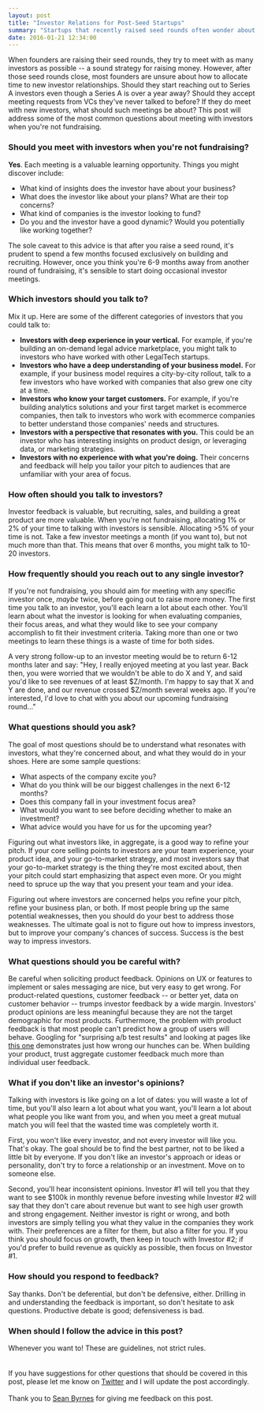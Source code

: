 ```yaml
---
layout: post
title: "Investor Relations for Post-Seed Startups"
summary: "Startups that recently raised seed rounds often wonder about how to lay the groundwork with Series A investors. This post offers guidance for building relationships with prospective investors."
date: 2016-01-21 12:34:00
---
```

When founders are raising their seed rounds, they try to meet with as many investors as possible -- a sound strategy for raising money. However, after those seed rounds close, most founders are unsure about how to allocate time to new investor relationships. Should they start reaching out to Series A investors even though a Series A is over a year away? Should they accept meeting requests from VCs they've never talked to before? If they do meet with new investors, what should such meetings be about? This post will address some of the most common questions about meeting with investors when you're not fundraising.

### Should you meet with investors when you're not fundraising?
**Yes**. Each meeting is a valuable learning opportunity. Things you might discover include:

* What kind of insights does the investor have about your business?
* What does the investor like about your plans? What are their top concerns?
* What kind of companies is the investor looking to fund?
* Do you and the investor have a good dynamic? Would you potentially like working together?

The sole caveat to this advice is that after you raise a seed round, it's prudent to spend a few months focused exclusively on building and recruiting. However, once you think you're 6-9 months away from another round of fundraising, it's sensible to start doing occasional investor meetings.

### Which investors should you talk to?
Mix it up. Here are some of the different categories of investors that you could talk to:

* **Investors with deep experience in your vertical.** For example, if you're building an on-demand legal advice marketplace, you might talk to investors who have worked with other LegalTech startups.
* **Investors who have a deep understanding of your business model.** For example, if your business model requires a city-by-city rollout, talk to a few investors who have worked with companies that also grew one city at a time.
* **Investors who know your target customers.** For example, if you're building analytics solutions and your first target market is ecommerce companies, then talk to investors who work with ecommerce companies to better understand those companies' needs and structures.
* **Investors with a perspective that resonates with you.** This could be an investor who has interesting insights on product design, or leveraging data, or marketing strategies.
* **Investors with no experience with what you're doing.** Their concerns and feedback will help you tailor your pitch to audiences that are unfamiliar with your area of focus.

### How often should you talk to investors?
Investor feedback is valuable, but recruiting, sales, and building a great product are more valuable. When you're not fundraising, allocating 1% or 2% of your time to talking with investors is sensible. Allocating >5% of your time is not. Take a few investor meetings a month (if you want to), but not much more than that. This means that over 6 months, you might talk to 10-20 investors.

### How frequently should you reach out to any single investor?
If you're not fundraising, you should aim for meeting with any specific investor once, *maybe* twice, before going out to raise more money. The first time you talk to an investor, you'll each learn a lot about each other. You'll learn about what the investor is looking for when evaluating companies, their focus areas, and what they would like to see your company accomplish to fit their investment criteria. Taking more than one or two meetings to learn these things is a waste of time for both sides.

A very strong follow-up to an investor meeting would be to return 6-12 months later and say: "Hey, I really enjoyed meeting at you last year. Back then, you were worried that we wouldn't be able to do X and Y, and said you'd like to see revenues of at least $Z/month. I'm happy to say that X and Y are done, and our revenue crossed $Z/month several weeks ago. If you're interested, I'd love to chat with you about our upcoming fundraising round..."

### What questions should you ask?
The goal of most questions should be to understand what resonates with investors, what they're concerned about, and what they would do in your shoes. Here are some sample questions:

* What aspects of the company excite you?
* What do you think will be our biggest challenges in the next 6-12 months?
* Does this company fall in your investment focus area?
* What would you want to see before deciding whether to make an investment?
* What advice would you have for us for the upcoming year?

Figuring out what investors like, in aggregate, is a good way to refine your pitch. If your core selling points to investors are your team experience, your product idea, and your go-to-market strategy, and most investors say that your go-to-market strategy is the thing they're most excited about, then your pitch could start emphasizing that aspect even more. Or you might need to spruce up the way that you present your team and your idea.

Figuring out where investors are concerned helps you refine your pitch, refine your business plan, or both. If most people bring up the same potential weaknesses, then you should do your best to address those weaknesses. The ultimate goal is not to figure out how to impress investors, but to improve your company's chances of success. Success is the best way to impress investors.

### What questions should you be careful with?
Be careful when soliciting product feedback. Opinions on UX or features to implement or sales messaging are nice, but very easy to get wrong. For product-related questions, customer feedback -- or better yet, data on customer behavior -- trumps investor feedback by a wide margin. Investors' product opinions are less meaningful because they are not the target demographic for most products. Furthermore, the problem with product feedback is that most people can't predict how a group of users will behave. Googling for "surprising a/b test results" and looking at pages like <a href="https://vwo.com/blog/ab-testing-results-that-surprised-experts/" target="_blank">this one</a> demonstrates just how wrong our hunches can be. When building your product, trust aggregate customer feedback much more than individual user feedback.

### What if you don't like an investor's opinions?
Talking with investors is like going on a lot of dates: you will waste a lot  of time, but you'll also learn a lot about what you want, you'll learn a lot about what people you like want from you, and when you meet a great mutual match you will feel that the wasted time was completely worth it.

First, you won't like every investor, and not every investor will like you. That's okay. The goal should be to find the best partner, not to be liked a little bit by everyone. If you don't like an investor's approach or ideas or personality, don't try to force a relationship or an investment. Move on to someone else.

Second, you'll hear inconsistent opinions. Investor #1 will tell you that they want to see $100k in monthly revenue before investing while Investor #2 will say that they don't care about revenue but want to see high user growth and strong engagement. Neither investor is right or wrong, and both investors are simply telling you what they value in the companies they work with. Their preferences are a filter for them, but also a filter for you. If you think you should focus on growth, then keep in touch with Investor #2; if you'd prefer to build revenue as quickly as possible, then focus on Investor #1.

### How should you respond to feedback? 
Say thanks. Don't be deferential, but don't be defensive, either. Drilling in and understanding the feedback is important, so don't hesitate to ask questions. Productive debate is good; defensiveness is bad.

### When should I follow the advice in this post?
Whenever you want to! These are guidelines, not strict rules.  
<br><br>
If you have suggestions for other questions that should be covered in this post, please let me know on <a href="https://twitter.com/lpolovets" target="_blank">Twitter</a> and I will update the post accordingly.  
<br>
Thank you to <a href="http://seanonstartups.co/" target="_blank">Sean Byrnes</a> for giving me feedback on this post.